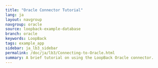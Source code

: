 ```yaml
---
title: "Oracle Connector Tutorial"
lang: ja
layout: navgroup
navgroup: oracle
source: loopback-example-database
branch: oracle
keywords: LoopBack
tags: example_app
sidebar: ja_lb3_sidebar
permalink: /doc/ja/lb3/Connecting-to-Oracle.html
summary: A brief tutorial on using the LoopBack Oracle connector.
---
```

